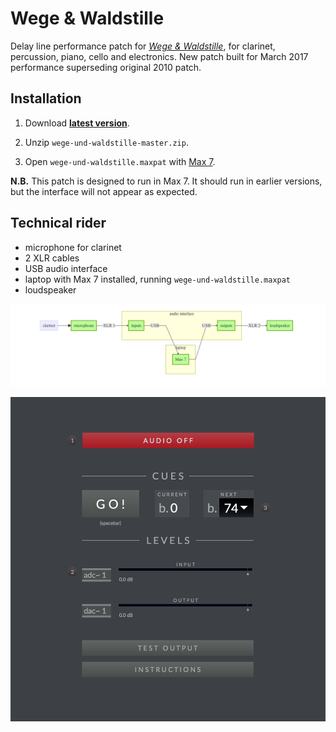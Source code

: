 # Wege & Waldstille

Delay line performance patch for [_Wege & Waldstille_](http://chrisswithinbank.net/2010/04/wegen-und-waldstille/), for clarinet, percussion, piano, cello and electronics. New patch built for March 2017 performance superseding original 2010 patch.

## Installation

1. Download **[latest version](https://github.com/delucis/wege-und-waldstille/archive/master.zip)**.

2. Unzip `wege-und-waldstille-master.zip`.

3. Open `wege-und-waldstille.maxpat` with [Max 7](https://cycling74.com/products/max/).

**N.B.** This patch is designed to run in Max 7. It should run in earlier versions, but the interface will not appear as expected.

## Technical rider

* microphone for clarinet
* 2 XLR cables
* USB audio interface
* laptop with Max 7 installed, running `wege-und-waldstille.maxpat`
* loudspeaker

![Block diagram of electronics set-up](notes/block-diagram.mmd.png)

![Performance patch running in Max 7](notes/wege-und-waldstille.png)
